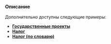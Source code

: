 ### Описание

Дополнительно доступны следующие примеры:

* [**Государственные проекты**](<../Извлечение информации из отчетов/Извлечение информации из налоговых отчетов/Государственные проекты>)
* [**Налог**](<../Извлечение информации из отчетов/Извлечение информации из налоговых отчетов/Налог>)
* [**Налог (по словарю)**](<../Извлечение информации из отчетов/Извлечение информации из налоговых отчетов/Налог (по словарю)>)